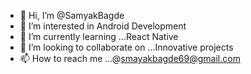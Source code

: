 - 👋 Hi, I’m @SamyakBagde
- 👀 I’m interested in Android Development
- 🌱 I’m currently learning ...React Native
- 💞️ I’m looking to collaborate on ...Innovative projects
- 📫 How to reach me ...@smayakbagde69@gmail.com

<!---
SamyakBagde/SamyakBagde is a ✨ special ✨ repository because its `README.md` (this file) appears on your GitHub profile.
You can click the Preview link to take a look at your changes.
--->
